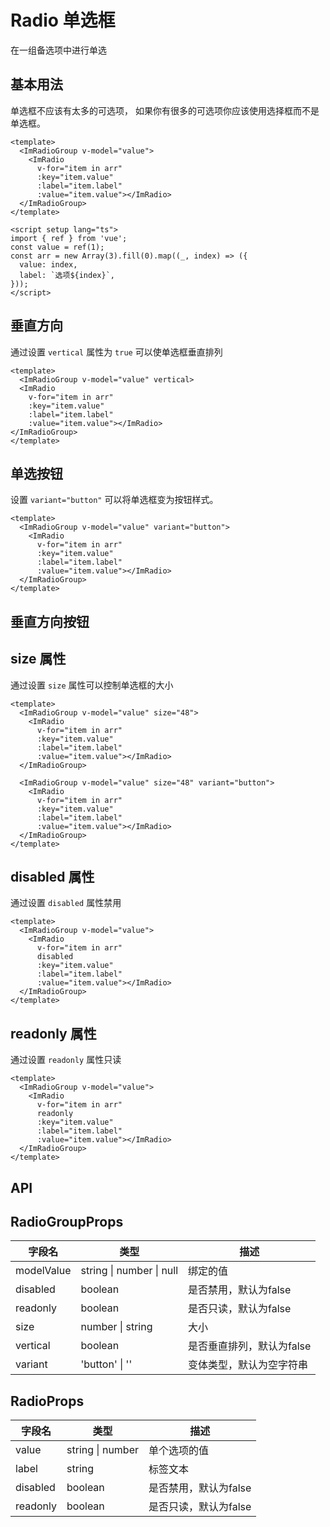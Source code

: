 # Radio 单选框

在一组备选项中进行单选

<script setup lang="ts">
import { ref } from 'vue';
const value = ref(1);
const arr = new Array(3).fill(0).map((_, index) => ({
  value: index,
  label: `选项${index}`,
}));
</script>

## 基本用法

单选框不应该有太多的可选项， 如果你有很多的可选项你应该使用选择框而不是单选框。

<ImRadioGroup v-model="value">
  <ImRadio
    v-for="item in arr"
    :key="item.value"
    :label="item.label"
    :value="item.value"></ImRadio>
</ImRadioGroup>
    
```vue
<template>
  <ImRadioGroup v-model="value">
    <ImRadio
      v-for="item in arr"
      :key="item.value"
      :label="item.label"
      :value="item.value"></ImRadio>
  </ImRadioGroup>
</template>

<script setup lang="ts">
import { ref } from 'vue';
const value = ref(1);
const arr = new Array(3).fill(0).map((_, index) => ({
  value: index,
  label: `选项${index}`,
}));
</script>

````


## 垂直方向

通过设置 `vertical` 属性为 `true` 可以使单选框垂直排列

<ImRadioGroup v-model="value" vertical>
  <ImRadio
    v-for="item in arr"
    :key="item.value"
    :label="item.label"
    :value="item.value"></ImRadio>
</ImRadioGroup>

```vue
<template>
  <ImRadioGroup v-model="value" vertical>
  <ImRadio
    v-for="item in arr"
    :key="item.value"
    :label="item.label"
    :value="item.value"></ImRadio>
</ImRadioGroup>
</template>

````

## 单选按钮

设置 `variant="button"` 可以将单选框变为按钮样式。

<ImRadioGroup v-model="value" variant="button">
  <ImRadio
    v-for="item in arr"
    :key="item.value"
    :label="item.label"
    :value="item.value"></ImRadio>
</ImRadioGroup>

```vue
<template>
  <ImRadioGroup v-model="value" variant="button">
    <ImRadio
      v-for="item in arr"
      :key="item.value"
      :label="item.label"
      :value="item.value"></ImRadio>
  </ImRadioGroup>
</template>
```

## 垂直方向按钮

<ImRadioGroup v-model="value" vertical variant="button">
 <ImRadio
    v-for="item in arr"
    :key="item.value"
    :label="item.label"
    :value="item.value" />
</ImRadioGroup>

## size 属性

通过设置 `size` 属性可以控制单选框的大小

<ImRadioGroup v-model="value" size="48">
  <ImRadio
    v-for="item in arr"
    :key="item.value"
    :label="item.label"
    :value="item.value"></ImRadio>
</ImRadioGroup>

<ImRadioGroup v-model="value" size="48" variant="button">
  <ImRadio
    v-for="item in arr"
    :key="item.value"
    :label="item.label"
    :value="item.value"></ImRadio>
</ImRadioGroup>

```vue
<template>
  <ImRadioGroup v-model="value" size="48">
    <ImRadio
      v-for="item in arr"
      :key="item.value"
      :label="item.label"
      :value="item.value"></ImRadio>
  </ImRadioGroup>

  <ImRadioGroup v-model="value" size="48" variant="button">
    <ImRadio
      v-for="item in arr"
      :key="item.value"
      :label="item.label"
      :value="item.value"></ImRadio>
  </ImRadioGroup>
</template>
```

## disabled 属性

通过设置 `disabled` 属性禁用

<ImRadioGroup v-model="value" size="48">
  <ImRadio
    v-for="item in arr"
    :key="item.value"
    :label="item.label"
    :value="item.value" disabled></ImRadio>
</ImRadioGroup>

```vue
<template>
  <ImRadioGroup v-model="value">
    <ImRadio
      v-for="item in arr"
      disabled
      :key="item.value"
      :label="item.label"
      :value="item.value"></ImRadio>
  </ImRadioGroup>
</template>
```

## readonly 属性

通过设置 `readonly` 属性只读

<ImRadioGroup v-model="value" size="48">
  <ImRadio
    v-for="item in arr"
    :key="item.value"
    :label="item.label"
    :value="item.value" readonly></ImRadio>
</ImRadioGroup>

```vue
<template>
  <ImRadioGroup v-model="value">
    <ImRadio
      v-for="item in arr"
      readonly
      :key="item.value"
      :label="item.label"
      :value="item.value"></ImRadio>
  </ImRadioGroup>
</template>
```

## API


## RadioGroupProps

| 字段名     | 类型                        | 描述                                                                 |
|------------|-----------------------------|----------------------------------------------------------------------|
| modelValue | string \| number \| null    | 绑定的值                                                           |
| disabled   | boolean                     | 是否禁用，默认为false                                              |
| readonly   | boolean                     | 是否只读，默认为false                                              |
| size       | number \| string            | 大小                                                                 |
| vertical   | boolean                     | 是否垂直排列，默认为false                                          |
| variant    | 'button' \| ''              | 变体类型，默认为空字符串                                           |

## RadioProps

| 字段名   | 类型             | 描述                                                                 |
|----------|------------------|----------------------------------------------------------------------|
| value    | string \| number | 单个选项的值                                                         |
| label    | string           | 标签文本                                                             |
| disabled | boolean          | 是否禁用，默认为false                                              |
| readonly | boolean          | 是否只读，默认为false                                              |
